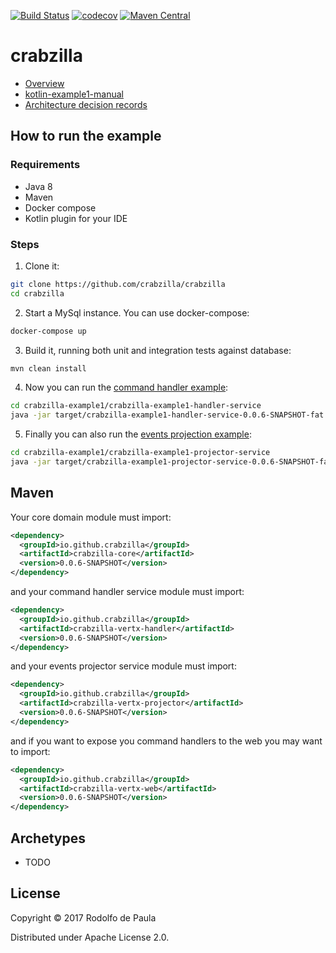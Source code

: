 [![Build Status](https://travis-ci.org/crabzilla/crabzilla.svg?branch=master)](https://travis-ci.org/crabzilla/crabzilla)
[![codecov](https://codecov.io/gh/crabzilla/crabzilla/branch/master/graph/badge.svg)](https://codecov.io/gh/crabzilla/crabzilla)
[![Maven Central](https://maven-badges.herokuapp.com/maven-central/io.github.crabzilla/crabzilla/badge.svg)](http://search.maven.org/#artifactdetails%7Cio.github.crabzilla%7Ccrabzilla%7C0.0.5%7C)

# crabzilla

* [Overview](https://crabzilla.github.io/crabzilla/docs/overview.html)
* [kotlin-example1-manual](https://crabzilla.github.io/crabzilla/docs/kotlin-example1-manual.html)
* [Architecture decision records](https://github.com/crabzilla/crabzilla/tree/master/doc/architecture/decisions)

## How to run the example

### Requirements

* Java 8
* Maven
* Docker compose
* Kotlin plugin for your IDE

### Steps

1. Clone it:

```bash
git clone https://github.com/crabzilla/crabzilla
cd crabzilla
```

2. Start a MySql instance. You can use docker-compose:

```bash
docker-compose up
```

3. Build it, running both unit and integration tests against database:

```bash
mvn clean install
```

4. Now you can run the [command handler example](crabzilla-example1/crabzilla-example1-handler-service/src/main/java/io/github/crabzilla/example1/HandlerServiceLauncher.kt):

```bash
cd crabzilla-example1/crabzilla-example1-handler-service
java -jar target/crabzilla-example1-handler-service-0.0.6-SNAPSHOT-fat.jar -conf target/classes/conf/config.properties

```

5. Finally you can also run the [events projection example](crabzilla-example1/crabzilla-example1-projector-service/src/main/java/io/github/crabzilla/example1/ProjectorServiceLauncher.kt):

```bash
cd crabzilla-example1/crabzilla-example1-projector-service
java -jar target/crabzilla-example1-projector-service-0.0.6-SNAPSHOT-fat.jar -conf target/classes/conf/config.properties

```

## Maven

Your core domain module must import:

```xml
<dependency>
  <groupId>io.github.crabzilla</groupId>
  <artifactId>crabzilla-core</artifactId>
  <version>0.0.6-SNAPSHOT</version>
</dependency>
```

and your command handler service module must import:

```xml
<dependency>
  <groupId>io.github.crabzilla</groupId>
  <artifactId>crabzilla-vertx-handler</artifactId>
  <version>0.0.6-SNAPSHOT</version>
</dependency>
```

and your events projector service module must import:

```xml
<dependency>
  <groupId>io.github.crabzilla</groupId>
  <artifactId>crabzilla-vertx-projector</artifactId>
  <version>0.0.6-SNAPSHOT</version>
</dependency>
```

and if you want to expose you command handlers to the web you may want to import:

```xml
<dependency>
  <groupId>io.github.crabzilla</groupId>
  <artifactId>crabzilla-vertx-web</artifactId>
  <version>0.0.6-SNAPSHOT</version>
</dependency>
```

## Archetypes

* TODO

 
 
## License

Copyright © 2017 Rodolfo de Paula

Distributed under Apache License 2.0.